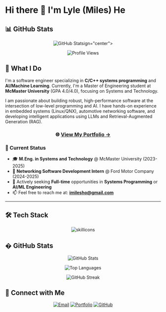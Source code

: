# Hi there 👋 I'm Lyle (Miles) He

</div>

## 📊 GitHub Stats

<div align="center">

![GitHub Stats](https://github-readme-stats.vercel.app/api?username=iMilesHo&show_icons=true&theme=default&hide_border=true&count_private=true)ign="center">

![Profile Views](https://komarev.com/ghpvc/?username=iMilesHo&color=blue&style=flat)

</div>

## 🚀 What I Do

I'm a software engineer specializing in **C/C++ systems programming** and **AI/Machine Learning**. Currently, I'm a Master of Engineering student at **McMaster University** (GPA 4.0/4.0), focusing on Systems and Technology.

I am passionate about building robust, high-performance software at the intersection of low-level programming and AI. I have hands-on experience in embedded systems (Linux/QNX), automotive networking software, and developing intelligent applications using LLMs and Retrieval-Augmented Generation (RAG).

<div align="center">

### 🌐 [**View My Portfolio →**](https://yuanlai-portfolio.pages.dev)

</div>

### 🎯 Current Status

- 🎓 **M.Eng. in Systems and Technology** @ McMaster University (2023-2025)
- 💼 **Networking Software Development Intern** @ Ford Motor Company (2024-2025)
- 🚀 Actively seeking **Full-time** opportunities in **Systems Programming** or **AI/ML Engineering**
- 📫 Feel free to reach me at: **imilesho@gmail.com**

---

## 🛠️ Tech Stack

<div align="center">

![skillicons](https://skillicons.dev/icons?i=c,cpp,linux,python,pytorch,swift,nextjs,react,typescript,tailwind,fastapi,aws,docker,firebase,postgres)

</div>

## � GitHub Stats

<div align="center">

![GitHub Stats](https://github-readme-stats.vercel.app/api?username=iMilesHo&show_icons=true&theme=default&hide_border=true&count_private=true)

![Top Languages](https://github-readme-stats.vercel.app/api/top-langs/?username=iMilesHo&layout=compact&theme=default&hide_border=true)

![GitHub Streak](https://github-readme-streak-stats.herokuapp.com/?user=iMilesHo&theme=default&hide_border=true)

</div>

## 🔗 Connect with Me

<div align="center">

[![Email](https://img.shields.io/badge/Email-imilesho@gmail.com-red?style=for-the-badge&logo=gmail&logoColor=white)](mailto:imilesho@gmail.com)
[![Portfolio](https://img.shields.io/badge/Portfolio-Visit%20Site-blue?style=for-the-badge&logo=internet-explorer&logoColor=white)](https://yuanlai-portfolio.pages.dev)
[![GitHub](https://img.shields.io/badge/GitHub-iMilesHo-black?style=for-the-badge&logo=github&logoColor=white)](https://github.com/iMilesHo)

</div>

<!-- Links -->

[e-mail]: mailto:imilesho@gmail.com
[github]: https://github.com/iMilesHo
